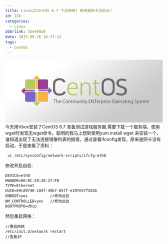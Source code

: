 ```yaml
---
title: Linux之CentOS 6.7 下无网络? 原来是网卡没启动！
id: 226
categories:
  - Linux
abbrlink: 3be490a0
date: 2015-08-26 16:37:12
tags:
  - CentOS
---
```


![CentOS-Network-eth0](../uploads/2015/08/CentOS-Network-eth0.jpg)
今天用Vbox安装了CentOS 6.7 准备测试游戏服务器,需要下载一个服务端，使用wget时发现无wget命令，聪明的我马上想到使用yum install wget 来安装一个，谁知道出现了无法连接镜像列表的报错，通过查看ifconfig发现，原来是网卡没有启动，于是查看了资料：

```
 vi /etc/sysconfig/network-scripts/ifcfg-eth0
```
修改开启自启:
```
DEVICE=eth0
HWADDR=00:0C:29:2E:37:F0
TYPE=Ethernet
UUID=69cd9740-184f-49b7-857f-e397e57f265b
ONBOOT=yes          //修改此处
NM_CONTROLLED=yes   //修改此处
BOOTPROTO=dhcp
```
然后重启网络：
```
//重启网络
/etc/init.d/network restart
//查看IP
```